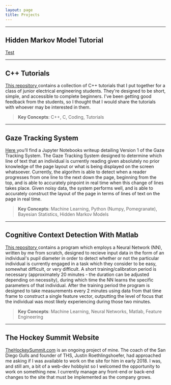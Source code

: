 ```yaml
---
layout: page
title: Projects
---
```


---
## Hidden Markov Model Tutorial
<a href = "https://stevebottos.github.io/_downloads/HMM_Tutorial" target = "_blank"> Test</a>

---
## C++ Tutorials
<a href="https://github.com/stevebottos/cpp_tutorials" target="_blank">This repository </a>contains a collection of C++ tutorials that I put together for a class of junior electrical engineering students. They're designed to be short, simple, and accessible to complete beginners. I've been getting good feedback from the students, so I thought that I would share the tutorials with whoever may be interested in them.
> **Key Concepts**: C++, C, Coding, Tutorials

---
## Gaze Tracking System
<a href="https://stevebottos.github.io/jupnotes/GazeTrackerWriteup" target="_blank">Here </a>you’ll find a Jupyter Notebooks writeup detailing Version 1 of the Gaze Tracking System. The Gaze Tracking System designed to determine which line of text that an individual is currently reading given absolutely no prior knowledge of the page layout or what is being displayed on the screen whatsoever. Currently, the algorihm is able to detect when a reader progresses from one line to the next down the page, beginning from the top, and is able to accurately pinpoint in real time when this change of lines takes place. Given noisy data, the system performs well, and is able to accurately construct the layout of the page in terms of lines of text on the page in real time.<br/>
> **Key Concepts**: Machine Learning, Python (Numpy, Pomegranate), Bayesian Statistics, Hidden Markov Models

---
## Cognitive Context Detection With Matlab
<a href="https://github.com/stevebottos/MATLAB-Cognitive-State-Detection" target="_blank">This repository </a>contains a program which employs a Neural Network (NN), written by me from scratch, designed to recieve input data in the form of an individual's pupil diameter in order to detect whether or not the particular individual is currently engaged in a task which they consider to be easy, somewhat difficult, or very difficult. A short training/calibration period is necessary (approximately 20 minutes - the duration can be adjusted depending on necessity), during which time the NN learns the specific parameters of that individual. After the training period the program is designed to take measurements every 2 minutes using data from that time frame to construct a single feature vector, outputting the level of focus that the individual was most likely experiencing during those two minutes.
> **Key Concepts**: Machine Learning, Neural Networks, Matlab, Feature Engineering

---
## The Hockey Summit Website
<a href="http://thehockeysummit.com/" target="_blank">TheHockeySummit.com</a> is an ongoing project of mine. The coach of the San Diego Gulls and founder of THS, Justin Roethlingshoefer, had approached me asking if I was available to work on the site for him in early 2018. I was, and still am, a bit of a web-dev hobbyist so I welcomed the opportunity to work on something new. I currently manage any front-end or back-end changes to the site that must be implemented as the company grows. 

